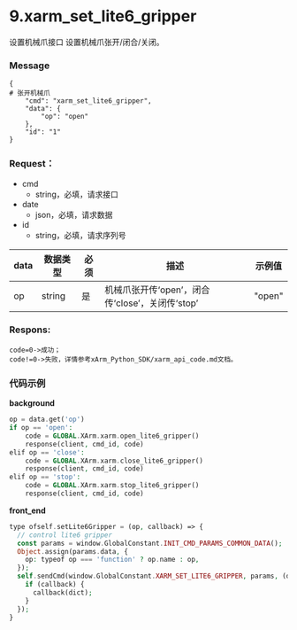 # 9.xarm\_set\_lite6\_gripper


设置机械爪接口
设置机械爪张开/闭合/关闭。

### Message

```
{
# 张开机械爪
    "cmd": "xarm_set_lite6_gripper",
    "data": {
        "op": "open"
    },
    "id": "1"
}
```


### Request：

* cmd
  * string，必填，请求接口
* date
  * json，必填，请求数据
* id
  * string，必填，请求序列号


| data   | 数据类型 | 必须 | 描述                  | 示例值 |
|--------|----------|------|-----------------------|--------|
| op | string    | 是   | 机械爪张开传‘open’，闭合传‘close’，关闭传‘stop’ | "open"  |


### Respons: 
```clean
code=0->成功；
code!=0->失败，详情参考xArm_Python_SDK/xarm_api_code.md文档。
```



### 代码示例

**background**

```php
op = data.get('op')
if op == 'open':
    code = GLOBAL.XArm.xarm.open_lite6_gripper()
    response(client, cmd_id, code)
elif op == 'close':
    code = GLOBAL.XArm.xarm.close_lite6_gripper()
    response(client, cmd_id, code)
elif op == 'stop':
    code = GLOBAL.XArm.xarm.stop_lite6_gripper()
    response(client, cmd_id, code)
   ```
**front_end**

```php
type ofself.setLite6Gripper = (op, callback) => {
  // control lite6 gripper
  const params = window.GlobalConstant.INIT_CMD_PARAMS_COMMON_DATA();
  Object.assign(params.data, {
    op: typeof op === 'function' ? op.name : op,
  });
  self.sendCmd(window.GlobalConstant.XARM_SET_LITE6_GRIPPER, params, (dict) => {
    if (callback) {
      callback(dict);
    }
  });
}
```
